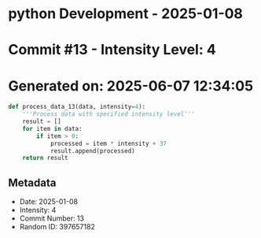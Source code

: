 ﻿# python Development - 2025-01-08
# Commit #13 - Intensity Level: 4
# Generated on: 2025-06-07 12:34:05
```python
def process_data_13(data, intensity=4):
    '''Process data with specified intensity level'''
    result = []
    for item in data:
        if item > 0:
            processed = item * intensity + 37
            result.append(processed)
    return result
```
## Metadata
- Date: 2025-01-08
- Intensity: 4
- Commit Number: 13
- Random ID: 397657182
